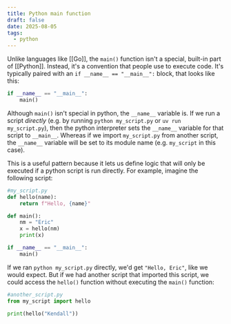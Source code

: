 ```yaml
---
title: Python main function
draft: false
date: 2025-08-05
tags:
  - python
---
```

Unlike languages like [[Go]], the `main()` function isn't a special, built-in part of [[Python]]. Instead, it's a convention that people use to execute code. It's typically paired with an `if __name__ == "__main__":` block, that looks like this:

```python
if __name__ == "__main__":
	main()
```

Although `main()` isn't special in python, the `__name__` variable is. If we run a script *directly* (e.g. by running `python my_script.py` or `uv run my_script.py`), then the python interpreter sets the `__name__` variable for that script to `__main__`. Whereas if we import `my_script.py` from another script, the `__name__` variable will be set to its module name (e.g. `my_script` in this case).

This is a useful pattern because it lets us define logic that will only be executed if a python script is run directly. For example, imagine the following script:

```python
#my_script.py
def hello(name):
	return f"Hello, {name}"

def main():
	nm = "Eric"
	x = hello(nm)
	print(x)

if __name__ == "__main__":
	main()
```

If we ran `python my_script.py` directly, we'd get `"Hello, Eric"`, like we would expect. But if we had another script that imported this script, we could access the `hello()` function without executing the `main()` function:

```python
#another_script.py
from my_script import hello

print(hello("Kendall"))
```

